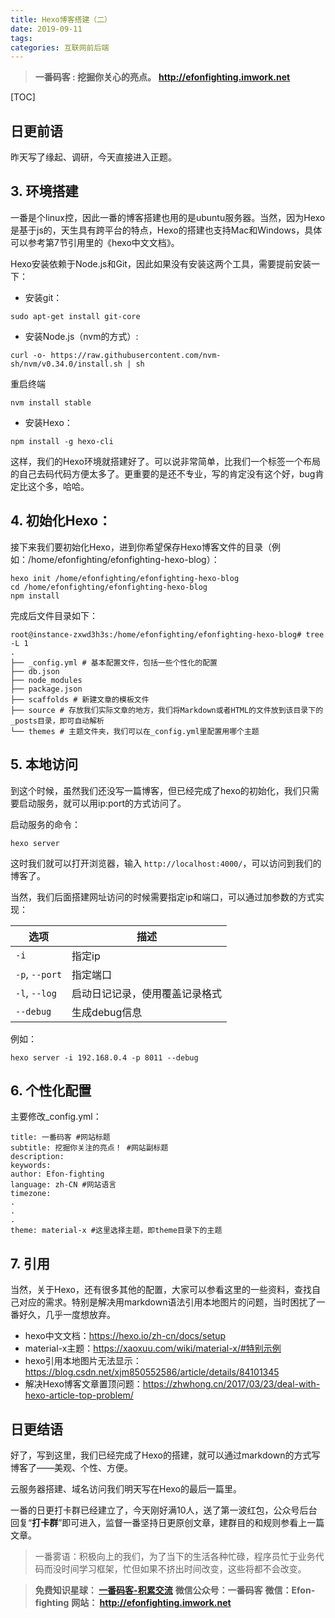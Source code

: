 ```yaml
---
title: Hexo博客搭建（二）
date: 2019-09-11
tags: 
categories: 互联网前后端
---
```


> **一番码客 : 挖掘你关心的亮点。**
> **http://efonfighting.imwork.net**

[TOC]

## 日更前语

昨天写了缘起、调研，今天直接进入正题。

<!-- more -->

## 3. 环境搭建

一番是个linux控，因此一番的博客搭建也用的是ubuntu服务器。当然，因为Hexo是基于js的，天生具有跨平台的特点，Hexo的搭建也支持Mac和Windows，具体可以参考第7节引用里的《hexo中文文档》。

Hexo安装依赖于Node.js和Git，因此如果没有安装这两个工具，需要提前安装一下：

* 安装git：

```shell
sudo apt-get install git-core
```

* 安装Node.js（nvm的方式）:

```shell
curl -o- https://raw.githubusercontent.com/nvm-sh/nvm/v0.34.0/install.sh | sh
```

重启终端

```shell
nvm install stable
```

* 安装Hexo：

```shell
npm install -g hexo-cli
```

这样，我们的Hexo环境就搭建好了。可以说非常简单，比我们一个标签一个布局的自己去码代码方便太多了。更重要的是还不专业，写的肯定没有这个好，bug肯定比这个多，哈哈。

## 4. 初始化Hexo：

接下来我们要初始化Hexo，进到你希望保存Hexo博客文件的目录（例如：/home/efonfighting/efonfighting-hexo-blog）：

```shell
hexo init /home/efonfighting/efonfighting-hexo-blog
cd /home/efonfighting/efonfighting-hexo-blog
npm install
```

完成后文件目录如下：

```shell
root@instance-zxwd3h3s:/home/efonfighting/efonfighting-hexo-blog# tree -L 1
.
├── _config.yml # 基本配置文件，包括一些个性化的配置
├── db.json
├── node_modules
├── package.json
├── scaffolds # 新建文章的模板文件
├── source # 存放我们实际文章的地方，我们将Markdown或者HTML的文件放到该目录下的_posts目录，即可自动解析
└── themes # 主题文件夹，我们可以在_config.yml里配置用哪个主题
```

## 5. 本地访问

到这个时候，虽然我们还没写一篇博客，但已经完成了hexo的初始化，我们只需要启动服务，就可以用ip:port的方式访问了。

启动服务的命令：

```shell
hexo server
```

这时我们就可以打开浏览器，输入 `http://localhost:4000/`，可以访问到我们的博客了。

当然，我们后面搭建网址访问的时候需要指定ip和端口，可以通过加参数的方式实现：

| 选项           | 描述                           |
| -------------- | ------------------------------ |
| `-i`           | 指定ip                         |
| `-p`, `--port` | 指定端口                       |
| `-l`, `--log`  | 启动日记记录，使用覆盖记录格式 |
| `--debug`      | 生成debug信息                  |

例如：

```shell
hexo server -i 192.168.0.4 -p 8011 --debug
```



## 6. 个性化配置

主要修改_config.yml：

```shell
title: 一番码客 #网站标题
subtitle: 挖掘你关注的亮点！ #网站副标题
description:
keywords:
author: Efon-fighting
language: zh-CN #网站语言
timezone:
.
.
.
theme: material-x #这里选择主题，即theme目录下的主题
```

## 7. 引用

当然，关于Hexo，还有很多其他的配置，大家可以参看这里的一些资料，查找自己对应的需求。特别是解决用markdown语法引用本地图片的问题，当时困扰了一番好久，几乎一度想放弃。

* hexo中文文档：https://hexo.io/zh-cn/docs/setup
* material-x主题：https://xaoxuu.com/wiki/material-x/#特别示例
* hexo引用本地图片无法显示：https://blog.csdn.net/xjm850552586/article/details/84101345
* 解决Hexo博客文章置顶问题：https://zhwhong.cn/2017/03/23/deal-with-hexo-article-top-problem/

## 日更结语

好了，写到这里，我们已经完成了Hexo的搭建，就可以通过markdown的方式写博客了——美观、个性、方便。

云服务器搭建、域名访问我们明天写在Hexo的最后一篇里。

一番的日更打卡群已经建立了，今天刚好满10人，送了第一波红包，公众号后台回复“**打卡群**”即可进入，监督一番坚持日更原创文章，建群目的和规则参看上一篇文章。



> 一番雾语：积极向上的我们，为了当下的生活各种忙碌，程序员忙于业务代码而没时间学习框架，忙但如果不挤出时间改变，这些将都不会改变。



> **免费知识星球： [一番码客-积累交流]([wwww](https://t.zsxq.com/NRVBURr))**
> **微信公众号：一番码客**
> **微信：Efon-fighting**
> **网站： http://efonfighting.imwork.net**